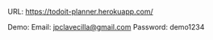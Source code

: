 URL: https://todoit-planner.herokuapp.com/
 
Demo:
Email: jpclavecilla@gmail.com
Password: demo1234
